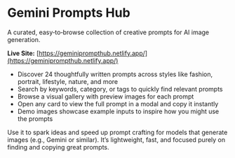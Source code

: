 # Gemini Prompts Hub

A curated, easy‑to‑browse collection of creative prompts for AI image generation.

**Live Site:** [https://geminiprompthub.netlify.app/](https://geminiprompthub.netlify.app/)

- Discover 24 thoughtfully written prompts across styles like fashion, portrait, lifestyle, nature, and more
- Search by keywords, category, or tags to quickly find relevant prompts
- Browse a visual gallery with preview images for each prompt
- Open any card to view the full prompt in a modal and copy it instantly
- Demo images showcase example inputs to inspire how you might use the prompts

Use it to spark ideas and speed up prompt crafting for models that generate images (e.g., Gemini or similar). It’s lightweight, fast, and focused purely on finding and copying great prompts.